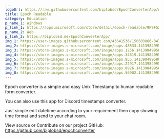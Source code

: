 ```yaml
---
logoUrl: https://raw.githubusercontent.com/biplobsd/EpochConverterApp/main/icons/Icon-512.png
title: Epoch Readable
category: Education
p_name_1: Windows
p_link_1: https://apps.microsoft.com/store/detail/epoch-readable/9P9F52D4D1DS?hl=en-bd&gl=bd&rtc=1
p_name_2: Web
p_link_2: https://biplobsd.me/EpochConverterApp/
img_1: https://user-images.githubusercontent.com/43641536/150603866-347c020a-8513-4d62-bb59-33d2bf8fefb2.gif
img_2: https://store-images.s-microsoft.com/image/apps.48833.14139849958063875.2b9cfede-80d4-4054-ad98-7beef401da90.b2e20d80-d0ef-431d-ab1c-1bd455bd32b2?h=1080
img_3: https://store-images.s-microsoft.com/image/apps.1256.14139849958063875.2b9cfede-80d4-4054-ad98-7beef401da90.3d7c39c2-d17c-44db-aa7f-2d2691519d30?h=1080
img_4: https://store-images.s-microsoft.com/image/apps.34819.14139849958063875.2b9cfede-80d4-4054-ad98-7beef401da90.f1e693ce-fbfe-4a8a-9410-dc913d7d493f?h=1080
img_5: https://store-images.s-microsoft.com/image/apps.955.14139849958063875.2b9cfede-80d4-4054-ad98-7beef401da90.cad5b445-b4b8-4ce8-bd58-0d10d825f62f?h=1080
img_6: https://store-images.s-microsoft.com/image/apps.22917.14139849958063875.2b9cfede-80d4-4054-ad98-7beef401da90.435a0ad5-9b2b-434b-aa3a-37b2d00b9577?h=1080
img_7: https://store-images.s-microsoft.com/image/apps.8926.14139849958063875.2b9cfede-80d4-4054-ad98-7beef401da90.6b18716a-b9bc-44e8-8ed7-91d9f429c996?h=1080
img_8: https://store-images.s-microsoft.com/image/apps.56902.14139849958063875.2b9cfede-80d4-4054-ad98-7beef401da90.cdee6d92-6615-4a1d-8c9e-6553086b3c60?h=1080
---
```


Epoch converter is a simple and easy Unix Timestamp to human readable form converter.

You can also use this app for Discord timestamps converter.

Just simple edit datetime according to your requirement then copy showing time format and send to your chat room.

View source or Contribute on our project
GitHub: https://github.com/biplobsd/epochconverter

